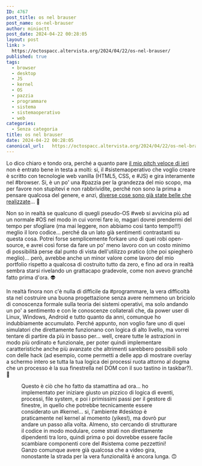 ```yaml
---
ID: 4767
post_title: os nel brauser
post_name: os-nel-brauser
author: minioctt
post_date: 2024-04-22 00:28:05
layout: post
link: >
  https://octospacc.altervista.org/2024/04/22/os-nel-brauser/
published: true
tags:
  - browser
  - desktop
  - JS
  - kernel
  - OS
  - pazzia
  - programmare
  - sistema
  - sistemaoperativo
  - web
categories:
  - Senza categoria
title: os nel brauser
date: 2024-04-22 00:28:05
canonical_url:   https://octospacc.altervista.org/2024/04/22/os-nel-brauser/
---
```

<!-- wp:paragraph -->
<p>Lo dico chiaro e tondo ora, perché a quanto pare <a href="/microblog-mirror/2024/04/21/vortice-js/">il mio pitch veloce di ieri</a> non è entrato bene in testa a molti: si, il #sistemaoperativo che voglio creare è scritto con tecnologie web vanilla (HTML5, CSS, e #JS) e gira interamente nel #browser. Si, è un po' una #pazzia per la grandezza del mio scopo, ma per favore non stupitevi e non rabbrividite, perché non sono la prima a pensare qualcosa del genere, e anzi, <a href="https://kb.octt.eu.org/#Pseudo-OS">diverse cose sono già state belle che realizzate</a>... 🦷️</p>
<!-- /wp:paragraph -->

<!-- wp:paragraph -->
<p>Non so in realtà se qualcuno di quegli pseudo-OS #web si avvicina più ad un normale #OS nel modo in cui vorrei fare io, magari dovrei prendermi del tempo per sfogliare (ma mai leggere, non abbiamo così tanto tempo!!!) meglio il loro codice... perché da un lato già sentimenti contrastanti su questa cosa. Potrei forse semplicemente forkare uno di quei robi open-source, e avrei così forse da fare un po' meno lavoro con un costo minimo di possibilità perse dal punto di vista dell'utilizzo pratico (che poi spiegherò meglio)... però, avrebbe anche un minor valore come lavoro del mio portfolio rispetto a qualcosa di costruito tutto da zero, e fino ad ora in realtà sembra starsi rivelando un grattacapo gradevole, come non avevo granché fatto prima d'ora. 👽️</p>
<!-- /wp:paragraph -->

<!-- wp:paragraph -->
<p>In realtà finora non c'è nulla di difficile da #programmare, la vera difficoltà sta nel costruire una buona progettazione senza avere nemmeno un briciolo di conoscenza formale sulla teoria dei sistemi operativi, ma solo andando un po' a sentimento e con le conoscenze collaterali che, da power user di Linux, Windows, Android e tutto quanto da anni, comunque ho indubbiamente accumulato. Perché appunto, non voglio fare uno di quei simulatori che direttamente funzionano con logica di alto livello, ma vorrei tentare di partire da più in basso per... well, creare tutte le astrazioni in modo più ordinato e funzionale, per poter quindi implementare caratteristiche anche più avanzate che altrimenti sarebbero possibili solo con delle hack (ad esempio, come permetti a delle app di mostrare overlay a schermo intero se tutta la tua logica dei processi ruota attorno al dogma che un processo è la sua finestrella nel DOM con il suo tastino in taskbar?). 🧨️</p>
<!-- /wp:paragraph -->

<!-- wp:paragraph -->
<p></p>
<!-- /wp:paragraph -->

<!-- wp:image {"id":4768,"sizeSlug":"large","linkDestination":"none"} -->
<figure class="wp-block-image size-large"><img src="{{site.cdnurl}}/assets/uploads/2024/04/image-6-960x503.png" alt="" class="wp-image-4768"/><figcaption class="wp-element-caption">Questo è ciò che ho fatto da stamattina ad ora... ho implementato per iniziare giusto un pizzico di logica di eventi, processi, file system, e poi i primissimi passi per il gestore di finestre, in quello che potrebbe tecnicamente essere considerato un #kernel... si, l'ambiente #desktop è praticamente nel kernel al momento (yikes!), ma dovrò pur andare un passo alla volta. Almeno, sto cercando di strutturare il codice in modo modulare, come strati non direttamente dipendenti tra loro, quindi prima o poi dovrebbe essere facile scambiare componenti core del #sistema come pezzettini! Ganzo comunque avere già qualcosa che a video gira, nonostante la strada per la vera funzionalità è ancora lunga. 🙃️</figcaption></figure>
<!-- /wp:image -->